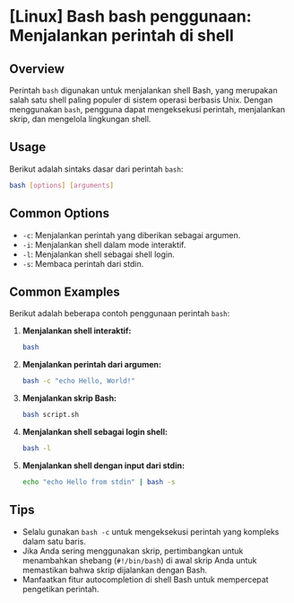 # [Linux] Bash bash penggunaan: Menjalankan perintah di shell

## Overview
Perintah `bash` digunakan untuk menjalankan shell Bash, yang merupakan salah satu shell paling populer di sistem operasi berbasis Unix. Dengan menggunakan `bash`, pengguna dapat mengeksekusi perintah, menjalankan skrip, dan mengelola lingkungan shell.

## Usage
Berikut adalah sintaks dasar dari perintah `bash`:

```bash
bash [options] [arguments]
```

## Common Options
- `-c`: Menjalankan perintah yang diberikan sebagai argumen.
- `-i`: Menjalankan shell dalam mode interaktif.
- `-l`: Menjalankan shell sebagai shell login.
- `-s`: Membaca perintah dari stdin.

## Common Examples
Berikut adalah beberapa contoh penggunaan perintah `bash`:

1. **Menjalankan shell interaktif:**
   ```bash
   bash
   ```

2. **Menjalankan perintah dari argumen:**
   ```bash
   bash -c "echo Hello, World!"
   ```

3. **Menjalankan skrip Bash:**
   ```bash
   bash script.sh
   ```

4. **Menjalankan shell sebagai login shell:**
   ```bash
   bash -l
   ```

5. **Menjalankan shell dengan input dari stdin:**
   ```bash
   echo "echo Hello from stdin" | bash -s
   ```

## Tips
- Selalu gunakan `bash -c` untuk mengeksekusi perintah yang kompleks dalam satu baris.
- Jika Anda sering menggunakan skrip, pertimbangkan untuk menambahkan shebang (`#!/bin/bash`) di awal skrip Anda untuk memastikan bahwa skrip dijalankan dengan Bash.
- Manfaatkan fitur autocompletion di shell Bash untuk mempercepat pengetikan perintah.